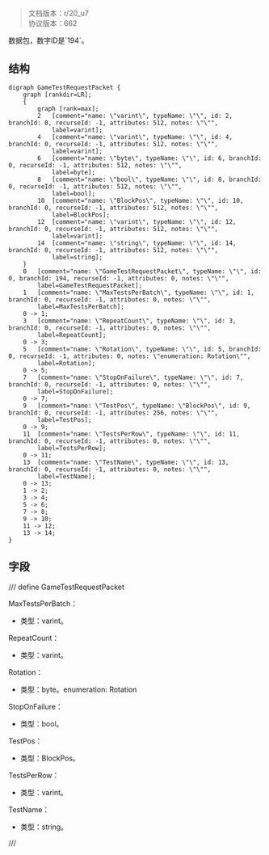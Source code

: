 # <!-- md:samp GameTestRequestPacket -->

> 文档版本：r/20_u7<br/>协议版本：662

<!-- md:samp GameTestRequestPacket -->数据包，数字ID是`194`。

## 结构

```viz
digraph GameTestRequestPacket {
	graph [rankdir=LR];
	{
		graph [rank=max];
		2	[comment="name: \"varint\", typeName: \"\", id: 2, branchId: 0, recurseId: -1, attributes: 512, notes: \"\"",
			label=varint];
		4	[comment="name: \"varint\", typeName: \"\", id: 4, branchId: 0, recurseId: -1, attributes: 512, notes: \"\"",
			label=varint];
		6	[comment="name: \"byte\", typeName: \"\", id: 6, branchId: 0, recurseId: -1, attributes: 512, notes: \"\"",
			label=byte];
		8	[comment="name: \"bool\", typeName: \"\", id: 8, branchId: 0, recurseId: -1, attributes: 512, notes: \"\"",
			label=bool];
		10	[comment="name: \"BlockPos\", typeName: \"\", id: 10, branchId: 0, recurseId: -1, attributes: 512, notes: \"\"",
			label=BlockPos];
		12	[comment="name: \"varint\", typeName: \"\", id: 12, branchId: 0, recurseId: -1, attributes: 512, notes: \"\"",
			label=varint];
		14	[comment="name: \"string\", typeName: \"\", id: 14, branchId: 0, recurseId: -1, attributes: 512, notes: \"\"",
			label=string];
	}
	0	[comment="name: \"GameTestRequestPacket\", typeName: \"\", id: 0, branchId: 194, recurseId: -1, attributes: 0, notes: \"\"",
		label=GameTestRequestPacket];
	1	[comment="name: \"MaxTestsPerBatch\", typeName: \"\", id: 1, branchId: 0, recurseId: -1, attributes: 0, notes: \"\"",
		label=MaxTestsPerBatch];
	0 -> 1;
	3	[comment="name: \"RepeatCount\", typeName: \"\", id: 3, branchId: 0, recurseId: -1, attributes: 0, notes: \"\"",
		label=RepeatCount];
	0 -> 3;
	5	[comment="name: \"Rotation\", typeName: \"\", id: 5, branchId: 0, recurseId: -1, attributes: 0, notes: \"enumeration: Rotation\"",
		label=Rotation];
	0 -> 5;
	7	[comment="name: \"StopOnFailure\", typeName: \"\", id: 7, branchId: 0, recurseId: -1, attributes: 0, notes: \"\"",
		label=StopOnFailure];
	0 -> 7;
	9	[comment="name: \"TestPos\", typeName: \"BlockPos\", id: 9, branchId: 0, recurseId: -1, attributes: 256, notes: \"\"",
		label=TestPos];
	0 -> 9;
	11	[comment="name: \"TestsPerRow\", typeName: \"\", id: 11, branchId: 0, recurseId: -1, attributes: 0, notes: \"\"",
		label=TestsPerRow];
	0 -> 11;
	13	[comment="name: \"TestName\", typeName: \"\", id: 13, branchId: 0, recurseId: -1, attributes: 0, notes: \"\"",
		label=TestName];
	0 -> 13;
	1 -> 2;
	3 -> 4;
	5 -> 6;
	7 -> 8;
	9 -> 10;
	11 -> 12;
	13 -> 14;
}

```

## 字段

/// define
GameTestRequestPacket

MaxTestsPerBatch：<!-- md:samp varint -->

- 类型：varint。

RepeatCount：<!-- md:samp varint -->

- 类型：varint。

Rotation：<!-- md:samp byte -->

- 类型：byte。enumeration: Rotation

StopOnFailure：<!-- md:samp bool -->

- 类型：bool。

TestPos：[<!-- md:samp BlockPos -->](../types/blockpos.md)

- 类型：BlockPos。

TestsPerRow：<!-- md:samp varint -->

- 类型：varint。

TestName：<!-- md:samp string -->

- 类型：string。


///
